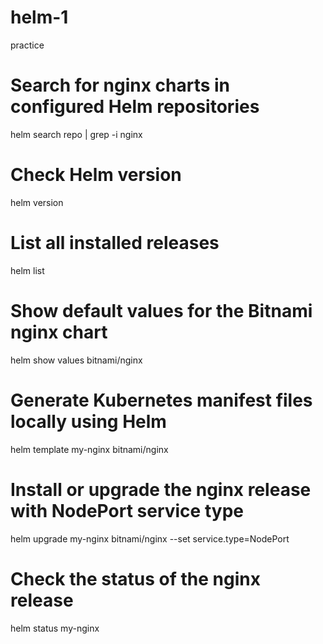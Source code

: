 # helm-1
practice

# Search for nginx charts in configured Helm repositories
helm search repo | grep -i nginx

# Check Helm version
helm version

# List all installed releases
helm list

# Show default values for the Bitnami nginx chart
helm show values bitnami/nginx

# Generate Kubernetes manifest files locally using Helm
helm template my-nginx bitnami/nginx

# Install or upgrade the nginx release with NodePort service type
helm upgrade my-nginx bitnami/nginx --set service.type=NodePort

# Check the status of the nginx release
helm status my-nginx
